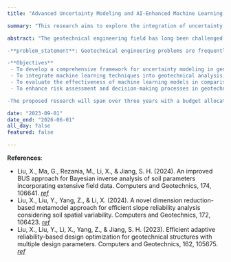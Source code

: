 ```yaml
---
title: "Advanced Uncertainty Modeling and AI-Enhanced Machine Learning Applications in Geotechnical Engineering for Predictive Analysis and Risk Assessment"

summary: "This research aims to explore the integration of uncertainty modeling and machine learning techniques to advance geotechnical engineering practices."

abstract: "The geotechnical engineering field has long been challenged by the inherent uncertainties associated with soil properties, geological variability, and site conditions. Traditional geotechnical design methods often rely on simplified assumptions, empirical correlations, and deterministic models, which can struggle to adequately capture the complex behaviors and uncertainties present in natural systems. This proposal seeks to explore the use of uncertainty modeling and machine learning techniques to advance the practice of geotechnical engineering, providing a more robust and data-driven foundation for analysis, design, and decision-making.

-**problem_statement**: Geotechnical engineering problems are frequently influenced by uncertainties that arise from the heterogeneity of soils, complex interactions between geological materials, and limitations in data collection. Current deterministic approaches often overlook or inadequately represent this uncertainty, leading to potentially inaccurate predictions of soil behavior, foundation performance, and slope stability. As geotechnical projects become more ambitious, there is a growing need to develop tools that can effectively account for these uncertainties to ensure safety, efficiency, and reliability in geotechnical design and construction.

-**Objectives**
 - To develop a comprehensive framework for uncertainty modeling in geotechnical engineering using probabilistic approaches.
 - To integrate machine learning techniques into geotechnical analysis, enabling the prediction of soil properties, bearing capacities, and other critical parameters from complex and varied datasets.
 - To evaluate the effectiveness of machine learning models in comparison to traditional methods, particularly in scenarios involving limited or noisy data.
 - To enhance risk assessment and decision-making processes in geotechnical engineering by combining uncertainty quantification with data-driven insights.

-The proposed research will span over three years with a budget allocated for equipment, personnel, and field testing. A detailed budget breakdown and timeline will be provided upon request."

date: "2023-09-01"
date_end: "2026-06-01"
all_day: false
featured: false

---
```


**References**:
- Liu, X., Ma, G., Rezania, M., Li, X., & Jiang, S. H. (2024). An improved BUS approach for Bayesian inverse analysis of soil parameters incorporating extensive field data. Computers and Geotechnics, 174, 106641. [_ref_](https://doi.org/10.1016/j.compgeo.2024.106641)
- Liu, X., Liu, Y., Yang, Z., & Li, X. (2024). A novel dimension reduction-based metamodel approach for efficient slope reliability analysis considering soil spatial variability. Computers and Geotechnics, 172, 106423. [_ref_](https://doi.org/10.1016/j.compgeo.2024.106423)
- Liu, X., Liu, Y., Li, X., Yang, Z., & Jiang, S. H. (2023). Efficient adaptive reliability-based design optimization for geotechnical structures with multiple design parameters. Computers and Geotechnics, 162, 105675. [_ref_](https://doi.org/10.1016/j.compgeo.2023.105675)

